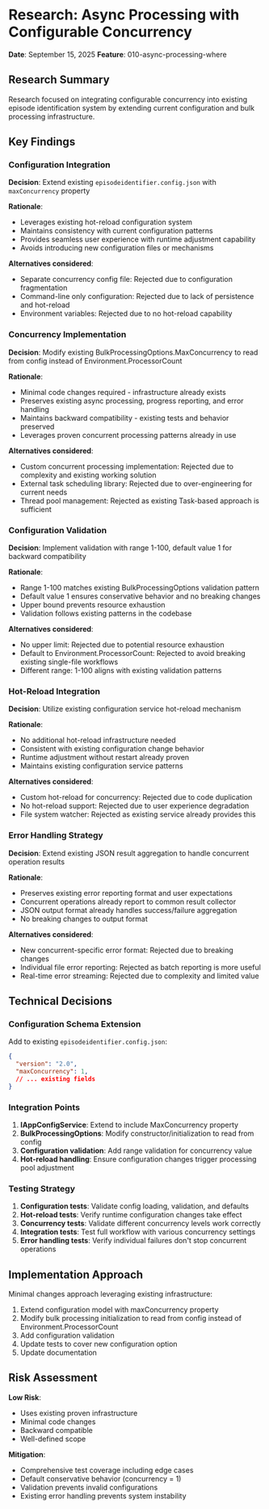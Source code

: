 # Research: Async Processing with Configurable Concurrency


**Date**: September 15, 2025
**Feature**: 010-async-processing-where

## Research Summary


Research focused on integrating configurable concurrency into existing episode identification system by extending current configuration and bulk processing infrastructure.

## Key Findings


### Configuration Integration


**Decision**: Extend existing `episodeidentifier.config.json` with `maxConcurrency` property

**Rationale**:

- Leverages existing hot-reload configuration system
- Maintains consistency with current configuration patterns
- Provides seamless user experience with runtime adjustment capability
- Avoids introducing new configuration files or mechanisms

**Alternatives considered**:

- Separate concurrency config file: Rejected due to configuration fragmentation
- Command-line only configuration: Rejected due to lack of persistence and hot-reload
- Environment variables: Rejected due to no hot-reload capability

### Concurrency Implementation


**Decision**: Modify existing BulkProcessingOptions.MaxConcurrency to read from config instead of Environment.ProcessorCount

**Rationale**:

- Minimal code changes required - infrastructure already exists
- Preserves existing async processing, progress reporting, and error handling
- Maintains backward compatibility - existing tests and behavior preserved
- Leverages proven concurrent processing patterns already in use

**Alternatives considered**:

- Custom concurrent processing implementation: Rejected due to complexity and existing working solution
- External task scheduling library: Rejected due to over-engineering for current needs
- Thread pool management: Rejected as existing Task-based approach is sufficient

### Configuration Validation


**Decision**: Implement validation with range 1-100, default value 1 for backward compatibility

**Rationale**:

- Range 1-100 matches existing BulkProcessingOptions validation pattern
- Default value 1 ensures conservative behavior and no breaking changes
- Upper bound prevents resource exhaustion
- Validation follows existing patterns in the codebase

**Alternatives considered**:

- No upper limit: Rejected due to potential resource exhaustion
- Default to Environment.ProcessorCount: Rejected to avoid breaking existing single-file workflows
- Different range: 1-100 aligns with existing validation patterns

### Hot-Reload Integration


**Decision**: Utilize existing configuration service hot-reload mechanism

**Rationale**:

- No additional hot-reload infrastructure needed
- Consistent with existing configuration change behavior
- Runtime adjustment without restart already proven
- Maintains existing configuration service patterns

**Alternatives considered**:

- Custom hot-reload for concurrency: Rejected due to code duplication
- No hot-reload support: Rejected due to user experience degradation
- File system watcher: Rejected as existing service already provides this

### Error Handling Strategy


**Decision**: Extend existing JSON result aggregation to handle concurrent operation results

**Rationale**:

- Preserves existing error reporting format and user expectations
- Concurrent operations already report to common result collector
- JSON output format already handles success/failure aggregation
- No breaking changes to output format

**Alternatives considered**:

- New concurrent-specific error format: Rejected due to breaking changes
- Individual file error reporting: Rejected as batch reporting is more useful
- Real-time error streaming: Rejected due to complexity and limited value

## Technical Decisions


### Configuration Schema Extension


Add to existing `episodeidentifier.config.json`:

```json
{
  "version": "2.0",
  "maxConcurrency": 1,
  // ... existing fields
}
```


### Integration Points


1. **IAppConfigService**: Extend to include MaxConcurrency property
2. **BulkProcessingOptions**: Modify constructor/initialization to read from config
3. **Configuration validation**: Add range validation for concurrency value
4. **Hot-reload handling**: Ensure configuration changes trigger processing pool adjustment

### Testing Strategy


1. **Configuration tests**: Validate config loading, validation, and defaults
2. **Hot-reload tests**: Verify runtime configuration changes take effect
3. **Concurrency tests**: Validate different concurrency levels work correctly
4. **Integration tests**: Test full workflow with various concurrency settings
5. **Error handling tests**: Verify individual failures don't stop concurrent operations

## Implementation Approach


Minimal changes approach leveraging existing infrastructure:

1. Extend configuration model with maxConcurrency property
2. Modify bulk processing initialization to read from config instead of Environment.ProcessorCount
3. Add configuration validation
4. Update tests to cover new configuration option
5. Update documentation

## Risk Assessment


**Low Risk**:

- Uses existing proven infrastructure
- Minimal code changes
- Backward compatible
- Well-defined scope

**Mitigation**:

- Comprehensive test coverage including edge cases
- Default conservative behavior (concurrency = 1)
- Validation prevents invalid configurations
- Existing error handling prevents system instability
